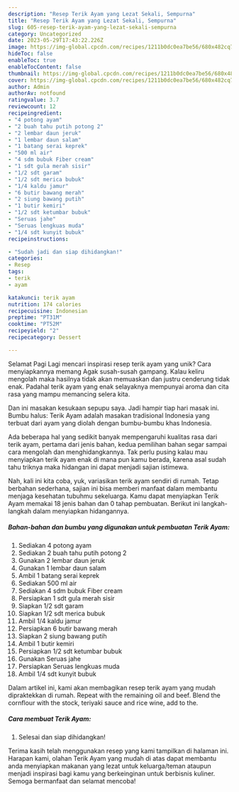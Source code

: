 ```yaml
---
description: "Resep Terik Ayam yang Lezat Sekali, Sempurna"
title: "Resep Terik Ayam yang Lezat Sekali, Sempurna"
slug: 605-resep-terik-ayam-yang-lezat-sekali-sempurna
category: Uncategorized
date: 2023-05-29T17:43:22.226Z
image: https://img-global.cpcdn.com/recipes/1211b0dc0ea7be56/680x482cq70/terik-ayam-foto-resep-utama.jpg
hideToc: false
enableToc: true
enableTocContent: false
thumbnail: https://img-global.cpcdn.com/recipes/1211b0dc0ea7be56/680x482cq70/terik-ayam-foto-resep-utama.jpg
cover: https://img-global.cpcdn.com/recipes/1211b0dc0ea7be56/680x482cq70/terik-ayam-foto-resep-utama.jpg
author: Admin
authorAv: notfound
ratingvalue: 3.7
reviewcount: 12
recipeingredient:
- "4 potong ayam"
- "2 buah tahu putih potong 2"
- "2 lembar daun jeruk"
- "1 lembar daun salam"
- "1 batang serai keprek"
- "500 ml air"
- "4 sdm bubuk Fiber cream"
- "1 sdt gula merah sisir"
- "1/2 sdt garam"
- "1/2 sdt merica bubuk"
- "1/4 kaldu jamur"
- "6 butir bawang merah"
- "2 siung bawang putih"
- "1 butir kemiri"
- "1/2 sdt ketumbar bubuk"
- "Seruas jahe"
- "Seruas lengkuas muda"
- "1/4 sdt kunyit bubuk"
recipeinstructions:

- "Sudah jadi dan siap dihidangkan!"
categories:
- Resep
tags:
- terik
- ayam

katakunci: terik ayam 
nutrition: 174 calories
recipecuisine: Indonesian
preptime: "PT31M"
cooktime: "PT52M"
recipeyield: "2"
recipecategory: Dessert

---
```



Selamat Pagi Lagi mencari inspirasi resep terik ayam yang unik? Cara menyiapkannya memang Agak susah-susah gampang. Kalau keliru mengolah maka hasilnya tidak akan memuaskan dan justru cenderung tidak enak. Padahal terik ayam yang enak selayaknya mempunyai aroma dan cita rasa yang mampu memancing selera kita.


Dan ini masakan kesukaan sepupu saya. Jadi hampir tiap hari masak ini. Bumbu halus: Terik Ayam adalah masakan tradisional Indonesia yang terbuat dari ayam yang diolah dengan bumbu-bumbu khas Indonesia.

Ada beberapa hal yang sedikit banyak mempengaruhi kualitas rasa dari terik ayam, pertama dari jenis bahan, kedua pemilihan bahan segar sampai cara mengolah dan menghidangkannya. Tak perlu pusing kalau mau menyiapkan terik ayam enak di mana pun kamu berada, karena asal sudah tahu triknya maka hidangan ini dapat menjadi sajian istimewa.


Nah, kali ini kita coba, yuk, variasikan terik ayam sendiri di rumah. Tetap berbahan sederhana, sajian ini bisa memberi manfaat dalam membantu menjaga kesehatan tubuhmu sekeluarga. Kamu dapat menyiapkan Terik Ayam memakai 18 jenis bahan dan 0 tahap pembuatan. Berikut ini langkah-langkah dalam menyiapkan hidangannya.

<!--inarticleads1-->

##### Bahan-bahan dan bumbu yang digunakan untuk pembuatan Terik Ayam:

1. Sediakan 4 potong ayam
1. Sediakan 2 buah tahu putih potong 2
1. Gunakan 2 lembar daun jeruk
1. Gunakan 1 lembar daun salam
1. Ambil 1 batang serai keprek
1. Sediakan 500 ml air
1. Sediakan 4 sdm bubuk Fiber cream
1. Persiapkan 1 sdt gula merah sisir
1. Siapkan 1/2 sdt garam
1. Siapkan 1/2 sdt merica bubuk
1. Ambil 1/4 kaldu jamur
1. Persiapkan 6 butir bawang merah
1. Siapkan 2 siung bawang putih
1. Ambil 1 butir kemiri
1. Persiapkan 1/2 sdt ketumbar bubuk
1. Gunakan Seruas jahe
1. Persiapkan Seruas lengkuas muda
1. Ambil 1/4 sdt kunyit bubuk


Dalam artikel ini, kami akan membagikan resep terik ayam yang mudah dipraktekkan di rumah. Repeat with the remaining oil and beef. Blend the cornflour with the stock, teriyaki sauce and rice wine, add to the. 

<!--inarticleads2-->

##### Cara membuat Terik Ayam:


1. Selesai dan siap dihidangkan!



Terima kasih telah menggunakan resep yang kami tampilkan di halaman ini. Harapan kami, olahan Terik Ayam yang mudah di atas dapat membantu anda menyiapkan makanan yang lezat untuk keluarga/teman ataupun menjadi inspirasi bagi kamu yang berkeinginan untuk berbisnis kuliner. Semoga bermanfaat dan selamat mencoba!
